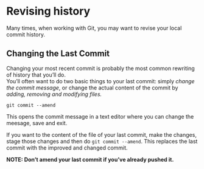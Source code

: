 # Revising history

Many times, when working with Git, you may want to revise your local commit history.

## Changing the Last Commit  
Changing your most recent commit is probably the most common rewriting of history that you’ll do.  
You’ll often want to do two basic things to your last commit: simply _change the commit message_, or change the actual content of the commit by _adding, removing and modifying files._

`git commit --amend`

This opens the commit message in a text editor where you can change the meesage, save and exit.

If you want to the content of the file of your last commit, make the changes, stage those changes and then do `git commit --amend`. This replaces the last commit with the improved and changed commit.

**NOTE: Don’t amend your last commit if you’ve already pushed it.**